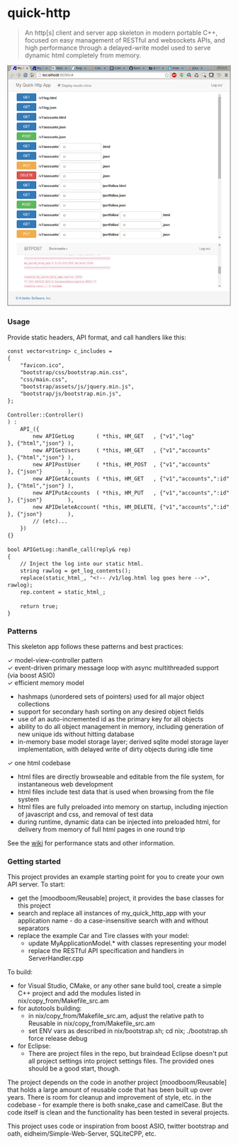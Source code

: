 # quick-http

> An http[s] client and server app skeleton in modern portable C++, 
> focused on easy management of RESTful and websockets APIs, 
> and high performance through a delayed-write model used to serve dynamic html completely from memory.

![Self-documentation example](REST_selfdoc_screenshot.png?raw=true "Self-documentation example")

### Usage

Provide static headers, API format, and call handlers like this:
```
const vector<string> c_includes =
{
    "favicon.ico",
    "bootstrap/css/bootstrap.min.css",
    "css/main.css",
    "bootstrap/assets/js/jquery.min.js",
    "bootstrap/js/bootstrap.min.js",
};

Controller::Controller()
) :
    API_({
        new APIGetLog       ( *this, HM_GET   , {"v1","log"                                                    }, {"html","json"} ),
        new APIGetUsers     ( *this, HM_GET   , {"v1","accounts"                                               }, {"html","json"} ),
        new APIPostUser     ( *this, HM_POST  , {"v1","accounts"                                               }, {"json"}        ),
        new APIGetAccounts  ( *this, HM_GET   , {"v1","accounts",":id"                                         }, {"html","json"} ),
        new APIPutAccounts  ( *this, HM_PUT   , {"v1","accounts",":id"                                         }, {"json"}        ),
        new APIDeleteAccount( *this, HM_DELETE, {"v1","accounts",":id"                                         }, {"json"}        ),
        // (etc)...
    })
{}

bool APIGetLog::handle_call(reply& rep)
{
    // Inject the log into our static html.
    string rawlog = get_log_contents();
    replace(static_html_, "<!-- /v1/log.html log goes here -->", rawlog);
    rep.content = static_html_;

    return true;
}
```

### Patterns

This skeleton app follows these patterns and best practices:

✓ model-view-controller pattern  
✓ event-driven primary message loop with async multithreaded support (via boost ASIO)  
✓ efficient memory model  
  * hashmaps (unordered sets of pointers) used for all major object collections
  * support for secondary hash sorting on any desired object fields
  * use of an auto-incremented id as the primary key for all objects
  * ability to do all object management in memory, including generation of new unique ids without hitting database
  * in-memory base model storage layer; derived sqlite model storage layer implementation, with delayed write of dirty objects during idle time  

✓ one html codebase  

  * html files are directly browseable and editable from the file system, for instantaneous web development
  * html files include test data that is used when browsing from the file system
  * html files are fully preloaded into memory on startup, including injection of javascript and css, and removal of test data
  * during runtime, dynamic data can be injected into preloaded html, for delivery from memory of full html pages in one round trip

See the [wiki](https://bitpost.com/wiki/Quick-http) for performance stats and other information.

### Getting started

This project provides an example starting point for you to create your own API server.  To start:

* get the [moodboom/Reusable] project, it provides the base classes for this project
* search and replace all instances of my_quick_http_app with your application name - do a case-insensitive search with and without separators
* replace the example Car and Tire classes with your model:
  * update MyApplicationModel.* with classes representing your model
  * replace the RESTful API specification and handlers in ServerHandler.cpp

To build:
* for Visual Studio, CMake, or any other sane build tool, create a simple C++ project and add the modules listed in nix/copy_from/Makefile_src.am
* for autotools building:
  * in nix/copy_from/Makefile_src.am, adjust the relative path to Reusable in nix/copy_from/Makefile_src.am
  * set ENV vars as described in nix/bootstrap.sh; cd nix; ./bootstrap.sh force release debug
* for Eclipse:
  * There are project files in the repo, but braindead Eclipse doesn't put all project settings into project settings files.  The provided ones should be a good start, though.

The project depends on the code in another project [moodboom/Reusable] that holds a large amount of reusable code that has been built up over years.  There is room for cleanup and improvement of style, etc. in the codebase - for example there is both snake_case and camelCase.  But the code itself is clean and the functionality has been tested in several projects.

This project uses code or inspiration from boost ASIO, twitter bootstrap and oath, eidheim/Simple-Web-Server, SQLiteCPP, etc.

